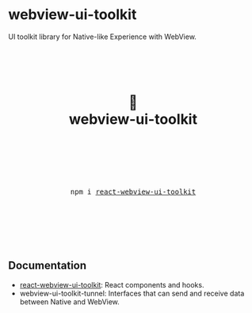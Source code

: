 

# webview-ui-toolkit

UI toolkit library for Native-like Experience with WebView.

<div align="center">
<h1>
  <br/>
  <br/>
  📱
  <br />
  webview-ui-toolkit
  <br />
  <br />
  <br />
  <br />
</h1>
<pre>npm i <a href="https://www.npmjs.com/package/@doong-jo/react-webview-ui-toolkit">react-webview-ui-toolkit</a></pre>
<br />
<br />
<br />
<br />
<br />
</div>

## Documentation

- [react-webview-ui-toolkit](https://github.com/doong-jo/webview-ui-toolkit/blob/main/packages/react/README.md#webview-ui-toolkitreact): React components and hooks.
- webview-ui-toolkit-tunnel: Interfaces that can send and receive data between Native and WebView.
